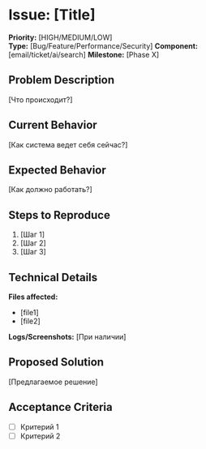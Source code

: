 # Issue: [Title]

**Priority:** [HIGH/MEDIUM/LOW]  
**Type:** [Bug/Feature/Performance/Security]
**Component:** [email/ticket/ai/search]
**Milestone:** [Phase X]

## Problem Description
[Что происходит?]

## Current Behavior
[Как система ведет себя сейчас?]

## Expected Behavior  
[Как должно работать?]

## Steps to Reproduce
1. [Шаг 1]
2. [Шаг 2]
3. [Шаг 3]

## Technical Details
**Files affected:**
- [file1]
- [file2]

**Logs/Screenshots:**
[При наличии]

## Proposed Solution
[Предлагаемое решение]

## Acceptance Criteria
- [ ] Критерий 1
- [ ] Критерий 2